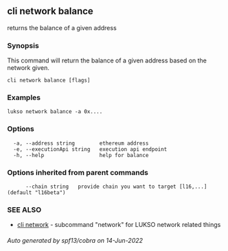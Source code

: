 ## cli network balance

returns the balance of a given address

### Synopsis

This command will return the balance of a given address based on the network given.

```
cli network balance [flags]
```

### Examples

```
lukso network balance -a 0x....
```

### Options

```
  -a, --address string        ethereum address
  -e, --executionApi string   execution api endpoint
  -h, --help                  help for balance
```

### Options inherited from parent commands

```
      --chain string   provide chain you want to target [l16,...] (default "l16beta")
```

### SEE ALSO

* [cli network](cli_network.md)	 - subcommand "network" for LUKSO network related things

###### Auto generated by spf13/cobra on 14-Jun-2022
